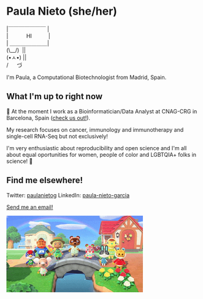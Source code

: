 # Paula Nieto (she/her)

|￣￣￣￣￣￣￣ |   
|&nbsp;&nbsp;&nbsp;&nbsp;&nbsp;&nbsp;&nbsp;&nbsp;&nbsp;&nbsp;&nbsp; HI &nbsp;&nbsp;&nbsp;&nbsp;&nbsp;&nbsp;&nbsp;&nbsp;&nbsp;&nbsp;|    
| ＿＿＿＿＿＿＿|    
(\\\__/)&nbsp;&nbsp;||    
(•ㅅ•) ||    
/ 　 づ 


I'm Paula, a Computational Biotechnologist from Madrid, Spain. 

## What I'm up to right now

:round_pushpin: At the moment I work as a Bioinformatician/Data Analyst at CNAG-CRG in Barcelona, Spain ([check us out!](https://cnag.crg.eu/teams/genome-research-unit/single-cell-genomics-team)).

My research focuses on cancer, immunology and immunotherapy and single-cell RNA-Seq but not exclusively!



I'm very enthusiastic about reproducibility and open science and I'm all about equal oportunities for women, people of color and LGBTQIA+ folks in science! :rainbow:



## Find me elsewhere!
Twitter: [paulanietog](http://twitter.com/paulanietog/)
LinkedIn: [paula-nieto-garcia](https://www.linkedin.com/in/paula-nieto-garcia/)

[Send me an email!](mailto:nietogarciapaula@gmail.com)

![](img/animal_crossing.gif)
